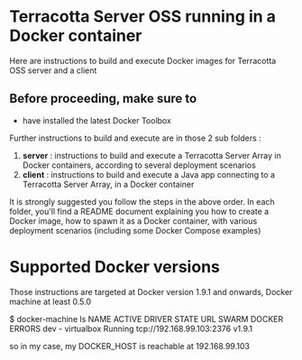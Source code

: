 # Terracotta Server OSS running in a Docker container

Here are instructions to build and execute Docker images for Terracotta OSS server and a client

## Before proceeding, make sure to
* have installed the latest Docker Toolbox

Further instructions to build and execute are in those 2 sub folders :

 1. __server__ : instructions to build and execute a Terracotta Server Array in Docker containers, according to several deployment scenarios
 2. __client__ : instructions to build and execute a Java app connecting to a Terracotta Server Array, in a Docker container

It is strongly suggested you follow the steps in the above order.
In each folder, you'll find a README document explaining you how to create a Docker image, how to spawn it as a Docker container, with various deployment scenarios (including some Docker Compose examples)

# Supported Docker versions

Those instructions are targeted at Docker version 1.9.1 and onwards, Docker machine at least 0.5.0


$ docker-machine ls
NAME   ACTIVE   DRIVER       STATE     URL                         SWARM   DOCKER   ERRORS
dev    -        virtualbox   Running   tcp://192.168.99.103:2376           v1.9.1

so in my case, my DOCKER_HOST is reachable at 192.168.99.103